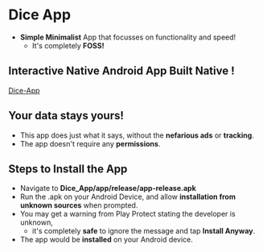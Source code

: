 # Dice App
* **Simple Minimalist** App that focusses on functionality and speed! 
  * It's completely **FOSS!**

## Interactive Native Android App Built Native !
[Dice-App](https://user-images.githubusercontent.com/75730578/177017563-ae0c1cc6-d1a1-448a-bbf5-2068171aeecd.jpeg)

## Your data stays yours!
* This app does just what it says, without the **nefarious ads** or **tracking**. 
* The app doesn't require any **permissions**.  

## Steps to Install the App
* Navigate to **Dice_App/app/release/app-release.apk**
* Run the .apk on your Android Device, and allow **installation from unknown sources** when prompted. 
* You may get a warning from Play Protect stating the developer is unknown, 
  * it's completely **safe** to ignore the message and tap **Install Anyway**. 
* The app would be **installed** on your Android device.
